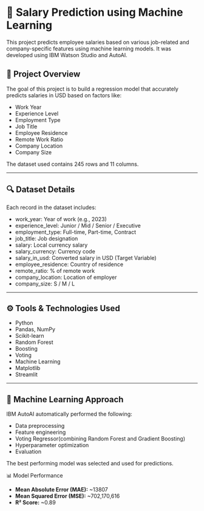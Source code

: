 # 💼 Salary Prediction using Machine Learning

This project predicts employee salaries based on various job-related and company-specific features using machine learning models. It was developed using IBM Watson Studio and AutoAI.

## 📌 Project Overview

The goal of this project is to build a regression model that accurately predicts salaries in USD based on factors like:

- Work Year  
- Experience Level  
- Employment Type  
- Job Title  
- Employee Residence  
- Remote Work Ratio  
- Company Location  
- Company Size

The dataset used contains 245 rows and 11 columns.

---

## 🔍 Dataset Details

Each record in the dataset includes:

- work_year: Year of work (e.g., 2023)  
- experience_level: Junior / Mid / Senior / Executive  
- employment_type: Full-time, Part-time, Contract  
- job_title: Job designation  
- salary: Local currency salary  
- salary_currency: Currency code  
- salary_in_usd: Converted salary in USD (Target Variable)  
- employee_residence: Country of residence  
- remote_ratio: % of remote work  
- company_location: Location of employer  
- company_size: S / M / L

---

## ⚙ Tools & Technologies Used

- Python    
- Pandas, NumPy  
- Scikit-learn  
- Random Forest
- Boosting
- Voting
- Machine Learning  
- Matplotlib 
- Streamlit

---

## 🧠 Machine Learning Approach

IBM AutoAI automatically performed the following:

- Data preprocessing  
- Feature engineering  
- Voting Regressor(combining Random Forest and Gradient Boosting)
- Hyperparameter optimization  
- Evaluation

The best performing model was selected and used for predictions.

📊 Model Performance

- **Mean Absolute Error (MAE):** ~13807
- **Mean Squared Error (MSE):** ~702,170,616
- **R² Score:** ~0.89

